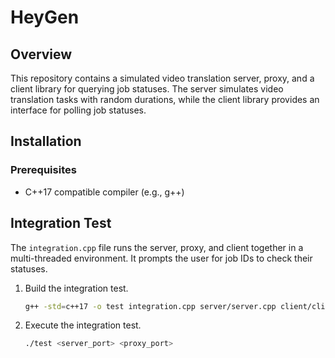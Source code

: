 # HeyGen

## Overview
This repository contains a simulated video translation server, proxy, and a client library for querying job statuses. The server simulates video translation tasks with random durations, while the client library provides an interface for polling job statuses.

## Installation

### Prerequisites
- C++17 compatible compiler (e.g., g++)

## Integration Test
The `integration.cpp` file runs the server, proxy, and client together in a multi-threaded environment. It prompts the user for job IDs to check their statuses.

1. Build the integration test.

   ```zsh
   g++ -std=c++17 -o test integration.cpp server/server.cpp client/client.cpp threadpool/thread-pool.cpp proxy/proxy.cpp -lpthread

2. Execute the integration test.
   ```zsh
   ./test <server_port> <proxy_port>


